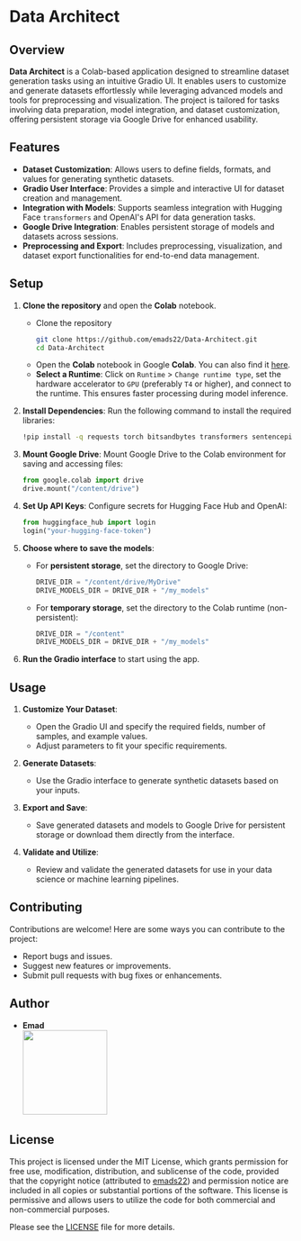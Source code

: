 
# Data Architect

## Overview
**Data Architect** is a Colab-based application designed to streamline dataset generation tasks using an intuitive Gradio UI. It enables users to customize and generate datasets effortlessly while leveraging advanced models and tools for preprocessing and visualization. The project is tailored for tasks involving data preparation, model integration, and dataset customization, offering persistent storage via Google Drive for enhanced usability.

## Features
- **Dataset Customization**: Allows users to define fields, formats, and values for generating synthetic datasets.
- **Gradio User Interface**: Provides a simple and interactive UI for dataset creation and management.
- **Integration with Models**: Supports seamless integration with Hugging Face `transformers` and OpenAI's API for data generation tasks.
- **Google Drive Integration**: Enables persistent storage of models and datasets across sessions.
- **Preprocessing and Export**: Includes preprocessing, visualization, and dataset export functionalities for end-to-end data management.

## Setup 

1. **Clone the repository** and open the **Colab** notebook.
   - Clone the repository 
     ```bash
     git clone https://github.com/emads22/Data-Architect.git
     cd Data-Architect
     ```
   - Open the **Colab** notebook in Google **Colab**. You can also find it [here](https://colab.research.google.com/drive/1ixzyRIIH_tkyF8zKJaQxGyW3CaMjsUZF).
   - **Select a Runtime**:
    Click on `Runtime` > `Change runtime type`, set the hardware accelerator to `GPU` (preferably `T4` or higher), and connect to the runtime. This ensures faster processing during model inference.

2. **Install Dependencies**:
   Run the following command to install the required libraries:
   ```bash
   !pip install -q requests torch bitsandbytes transformers sentencepiece accelerate openai httpx==0.27.2 gradio
   ```
3. **Mount Google Drive**:
   Mount Google Drive to the Colab environment for saving and accessing files:
   ```python
   from google.colab import drive
   drive.mount("/content/drive")
   ```
4. **Set Up API Keys**:
   Configure secrets for Hugging Face Hub and OpenAI:
   ```python
   from huggingface_hub import login
   login("your-hugging-face-token")
   ```
5. **Choose where to save the models**:
   - For **persistent storage**, set the directory to Google Drive:
     ```python
     DRIVE_DIR = "/content/drive/MyDrive"
     DRIVE_MODELS_DIR = DRIVE_DIR + "/my_models"
     ```
   - For **temporary storage**, set the directory to the Colab runtime (non-persistent):
     ```python
     DRIVE_DIR = "/content"
     DRIVE_MODELS_DIR = DRIVE_DIR + "/my_models"
     ```
6. **Run the Gradio interface** to start using the app.

## Usage
1. **Customize Your Dataset**:
   - Open the Gradio UI and specify the required fields, number of samples, and example values.
   - Adjust parameters to fit your specific requirements.

2. **Generate Datasets**:
   - Use the Gradio interface to generate synthetic datasets based on your inputs.

3. **Export and Save**:
   - Save generated datasets and models to Google Drive for persistent storage or download them directly from the interface.

4. **Validate and Utilize**:
   - Review and validate the generated datasets for use in your data science or machine learning pipelines.

## Contributing
Contributions are welcome! Here are some ways you can contribute to the project:
- Report bugs and issues.
- Suggest new features or improvements.
- Submit pull requests with bug fixes or enhancements.

## Author
- **Emad**  
  [<img src="https://img.shields.io/badge/GitHub-Profile-blue?logo=github" width="150">](https://github.com/emads22)

## License
This project is licensed under the MIT License, which grants permission for free use, modification, distribution, and sublicense of the code, provided that the copyright notice (attributed to [emads22](https://github.com/emads22)) and permission notice are included in all copies or substantial portions of the software. This license is permissive and allows users to utilize the code for both commercial and non-commercial purposes.

Please see the [LICENSE](LICENSE) file for more details.
